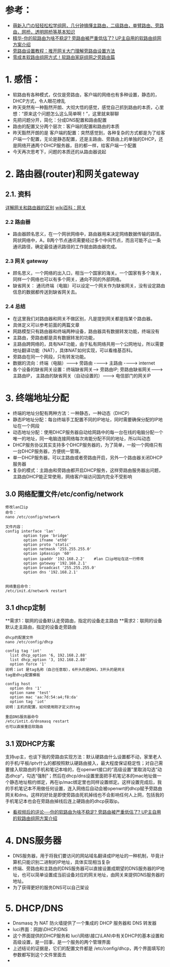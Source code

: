 # 参考：
 - [萌新入门の轻轻松松学组网，几分钟搞懂主路由，二级路由，单臂路由、旁路由，网桥，透明网桥等基本知识](https://www.youtube.com/watch?v=44Q1Fa6s1jo)
 - [精华-你的软路由为啥不稳定? 旁路由被严重低估了? UP主自用的软路由组网方案介绍](https://www.youtube.com/watch?v=KNbSW7Khe-o)
 - [旁路由设置教程：推开网关大门理解旁路由设置方法](https://www.youtube.com/watch?v=_XwHEiBmT30)
 - [零成本软路由组网方式！软路由家庭组网之旁路由篇](https://www.youtube.com/watch?v=qDFSjVhuCV0)

# 1. 感悟：
  - 软路由有各种模式，仅仅是旁路由，客户端的网络也有多种设置，静态的，DHCP方式，令人眼花缭乱
  - 昨天突然有一种豁然开朗、大彻大悟的感觉，感觉自己抓到路由的本质，心里想：“原来这个问题怎么这么简单啊！”，这里就来聊聊
  - 先把问题分开，简化：分成DNS配置和路由配置
  - 路由的配置又分两个层次：客户端的配置和路由的本质
  - 昨天豁然开朗的是 客户端的配置：突然感觉到，各种复杂的方式都是为了给客户端一个配置，无论是静态配置，还是主路由、旁路由上的单独的DHCP，还是网络开通两个DHCP服务器，目的都一样，给客户端一个配置
  - 今天再次思考下，问题的本质还的从路由器说起

# 2. 路由器(router)和网关gateway
## 2.1. 资料
   [详解网关和路由器的区别](https://blog.csdn.net/bytxl/article/details/41897599)
   [wiki百科：网关](https://zh.wikipedia.org/zh-cn/%E7%BD%91%E5%85%B3)
  
### 2.2 路由器 
 - 路由器顾名思义，在一个网状网络中，路由器用来决定网络数据传输的路径。网状网络中，A，B两个节点通讯需要经过多个中间节点，而且可能不止一条通讯路径，确定最佳通讯路径的工作就由路由器完成。
    
### 2.3 网关 gateway
 - 顾名思义，一个网络的出入口，相当一个国家的海关。一个国家有多个海关，同样一个网络也可以有多个网关，通向不同的外部网络。
 - 缺省网关： 通讯终端（电脑）可以设定一个网关作为缺省网关，没有设定路由信息的数据都传送到缺省网关去。
    
### 2.4 总结
- 在这里我们对路由器和网关不做区别，凡是提到网关都是指某个路由器。
- 具体定义可以参考前面的两篇文章
- 网路模型只有路由器和终端两种设备，路由器具有数据转发功能，终端没有
- 主路由，旁路由都是具有数据转发的功能，
- 主路由跨网络的，具有NAT功能，由于私有网络共用一个公网地址，所以需要地址翻译功能（NAT），具体NAT如何实现，可以看维基百科。
- 旁路由在同一个网段，只有转发功能。
- 数据的流向：终端（电脑）---> 旁路由 ----> 主路由 ----> internet
- 各个设备的缺省网关设置：终端缺省网关--> 旁路由IP; 旁路由缺省网关---> 主路由IP， 主路由的缺省网关（自动设置的）---> 电信部门的网关IP


# 3. 终端地址分配
  - 终端的地址分配有两种方法：一种静态，一种动态（DHCP）
  - 静态IP地址分配：每台终端手工配置不同的IP地址，同时需要确保分配的IP地址在一个网段
  - 动态地址分配：使用DHCP服务器自动给网路中的每一台在线的电脑分配一个唯一的地址，同一电脑连接网络每次肯能分配不同的地址，所以叫动态
  - DHCP服务协议其实支持多个DHCP服务器的，为了简单，一般一个网络只有一台DHCP服务器，方便统一管理。
  - 单一DHCP服务器，可以主路由或者旁路由开启，另外一个路由器关闭DHCP服务器
  - 复杂的模式：主路由和旁路由都开启DHCP服务，这样旁路由服务器出问题，主路由DHCP能正常使用，网络客户端访问国内完全不受影响

## 3.0 网络配置文件/etc/config/network

```
修改lan口ip
命令：
nano /etc/config/network

文件内容：
config interface 'lan'
        option type 'bridge'
        option ifname 'eth0'
        option proto 'static'
        option netmask '255.255.255.0'
        option ip6assign '60'
        option ipaddr '192.168.2.2'    #lan 口ip地址在这一行修改
        option gateway '192.168.2.1'
        option broadcast '255.255.255.0'
        option dns '192.168.2.1'


网络重启命令：
/etc/init.d/network restart

```

## 3.1 dhcp定制
  **需求1：联网的设备默认走旁路由，指定的设备走主路由
  **需求2：联网的设备默认走主路由，指定的设备走旁路由

```
dhcp的配置文件
nano /etc/config/dhcp

config tag 'iot'
  list dhcp_option '6, 192.168.2.88'
  list dhcp_option '3, 192.168.2.88'
  option force '1'
说明：iot 是tag名称（自己任意取），6开头的是DNS，3开头的是网关
tag是dhcp配置模板

config host
  option dns '1'
  option name 'test'
  option mac 'aa:7d:54:a4;f8:da'
  option tag 'iot'
说明：主机的配置，如何使用刚才定义的tag

重启DNS服务器命令
/etc/intit.d/dnsmasq restart
也可以直接重启软路由

```

## 3.1 双DHCP方案
  支持up主，也谈下我的旁路由实现方法：默认硬路由什么设置都不动，家里老人的手机/平板/iptv什么的都按照默认硬路由接入，最大程度保证稳定性；对自己需要接入软路由的手机和笔记本啥的，在openwrt接口的“高级设置”里取消勾选“动态dhcp“，勾选“强制”；然后在dhcp/dns设置里面把手机笔记本的mac地址做一个静态地址租约绑定，再在ip/mac绑定里也同样设置绑定。这样设置完成后，我的手机笔记本不用做任何设置，连入网络后自动会被openwrt的dhcp赋予旁路由网关和dns。这样的好处是即使旁路由死机掉线也不会影响任何人上网，包括我的手机笔记本也会在旁路由掉线后连上硬路由的dhcp获取ip。
 - [看视频后的评论---你的软路由为啥不稳定? 旁路由被严重低估了? UP主自用的软路由组网方案介绍](https://www.youtube.com/watch?v=KNbSW7Khe-o&lc=UgwRVyBl3BHo1raupzV4AaABAg)

# 4. DNS服务器
  - DNS服务器，用于将我们要访问的网站域名翻译成IP地址的一种机制，毕竟计算机只能识别二进制的IP地址，具体实现相当复杂
  - 终端、旁路由和主路由的DNS服务器可以直接设置成期望的DNS服务器的IP地址，也可以简单设置成当前设备对应的网关地址，由网关来提供DNS服务器的地址。
  - 为了获得更好的服务DNS可以自己架设

# 5. DHCP/DNS
   - Dnsmasq 为 NAT 防火墙提供了一个集成的 DHCP 服务器和 DNS 转发器
   - luci界面：网路\DHCP/DNS
   - 这个界面提供的DHCP服务和 luci\网络\接口\LAN\中有关DHCP的基本设置和高级设置，是一回事，是一个服务的两个管理界面
   - 上述结论的证据是，它们的配置文件都是 /etc/config/dhcp，两个界面填写的参数都写到这个文件里面去
   - 


  
   
  
 
    

